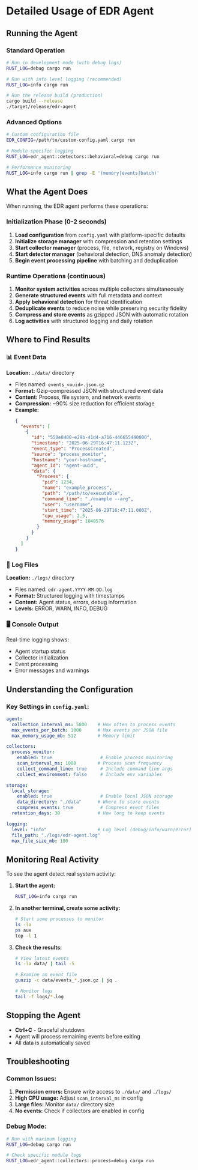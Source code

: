 # Detailed Usage of EDR Agent

## Running the Agent

### Standard Operation
```bash
# Run in development mode (with debug logs)
RUST_LOG=debug cargo run

# Run with info level logging (recommended)
RUST_LOG=info cargo run

# Run the release build (production)
cargo build --release
./target/release/edr-agent
```

### Advanced Options
```bash
# Custom configuration file
EDR_CONFIG=/path/to/custom-config.yaml cargo run

# Module-specific logging
RUST_LOG=edr_agent::detectors::behavioral=debug cargo run

# Performance monitoring
RUST_LOG=info cargo run | grep -E '(memory|events|batch)'
```

## What the Agent Does

When running, the EDR agent performs these operations:

### Initialization Phase (0-2 seconds)
1. **Load configuration** from `config.yaml` with platform-specific defaults
2. **Initialize storage manager** with compression and retention settings
3. **Start collector manager** (process, file, network, registry on Windows)
4. **Start detector manager** (behavioral detection, DNS anomaly detection)
5. **Begin event processing pipeline** with batching and deduplication

### Runtime Operations (continuous)
1. **Monitor system activities** across multiple collectors simultaneously
2. **Generate structured events** with full metadata and context
3. **Apply behavioral detection** for threat identification
4. **Deduplicate events** to reduce noise while preserving security fidelity
5. **Compress and store events** as gzipped JSON with automatic rotation
6. **Log activities** with structured logging and daily rotation

## Where to Find Results

### 📊 Event Data
**Location:** `./data/` directory
- Files named: `events_<uuid>.json.gz`
- **Format:** Gzip-compressed JSON with structured event data
- **Content:** Process, file system, and network events
- **Compression:** ~90% size reduction for efficient storage
- **Example:**
  ```json
  {
    "events": [
      {
        "id": "550e8400-e29b-41d4-a716-446655440000",
        "timestamp": "2025-06-29T16:47:11.123Z",
        "event_type": "ProcessCreated",
        "source": "process_monitor",
        "hostname": "your-hostname",
        "agent_id": "agent-uuid",
        "data": {
          "Process": {
            "pid": 1234,
            "name": "example_process",
            "path": "/path/to/executable",
            "command_line": "./example --arg",
            "user": "username",
            "start_time": "2025-06-29T16:47:11.000Z",
            "cpu_usage": 2.5,
            "memory_usage": 1048576
          }
        }
      }
    ]
  }
  ```

### 📝 Log Files
**Location:** `./logs/` directory
- Files named: `edr-agent.YYYY-MM-DD.log`
- **Format:** Structured logging with timestamps
- **Content:** Agent status, errors, debug information
- **Levels:** ERROR, WARN, INFO, DEBUG

### 🖥️ Console Output
Real-time logging shows:
- Agent startup status
- Collector initialization
- Event processing
- Error messages and warnings

## Understanding the Configuration

### Key Settings in `config.yaml`:
```yaml
agent:
  collection_interval_ms: 5000    # How often to process events
  max_events_per_batch: 1000      # Max events per JSON file
  max_memory_usage_mb: 512        # Memory limit

collectors:
  process_monitor:
    enabled: true                  # Enable process monitoring
    scan_interval_ms: 1000        # Process scan frequency
    collect_command_line: true     # Include command line args
    collect_environment: false     # Include env variables

storage:
  local_storage:
    enabled: true                  # Enable local JSON storage
    data_directory: "./data"      # Where to store events
    compress_events: true          # Compress event files
  retention_days: 30              # How long to keep events

logging:
  level: "info"                   # Log level (debug/info/warn/error)
  file_path: "./logs/edr-agent.log"
  max_file_size_mb: 100
```

## Monitoring Real Activity

To see the agent detect real system activity:

1. **Start the agent:**
   ```bash
   RUST_LOG=info cargo run
   ```

2. **In another terminal, create some activity:**
   ```bash
   # Start some processes to monitor
   ls -la
   ps aux
   top -l 1
   ```

3. **Check the results:**
   ```bash
   # View latest events
   ls -la data/ | tail -5
   
   # Examine an event file
   gunzip -c data/events_*.json.gz | jq .
   
   # Monitor logs
   tail -f logs/*.log
   ```

## Stopping the Agent
- **Ctrl+C** - Graceful shutdown
- Agent will process remaining events before exiting
- All data is automatically saved

## Troubleshooting

### Common Issues:
1. **Permission errors:** Ensure write access to `./data/` and `./logs/`
2. **High CPU usage:** Adjust `scan_interval_ms` in config
3. **Large files:** Monitor `data/` directory size
4. **No events:** Check if collectors are enabled in config

### Debug Mode:
```bash
# Run with maximum logging
RUST_LOG=debug cargo run

# Check specific module logs
RUST_LOG=edr_agent::collectors::process=debug cargo run
```
